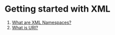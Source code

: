 # Getting started with XML
1. [What are XML Namespaces? ](https://www.w3.org/TR/xml-names/)
2. [What is URI?](https://www.ietf.org/rfc/rfc2396.txt)
